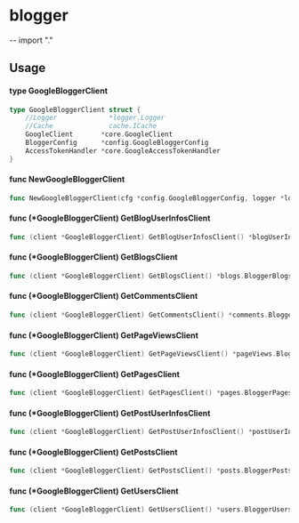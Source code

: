 # blogger
--
    import "."


## Usage

#### type GoogleBloggerClient

```go
type GoogleBloggerClient struct {
	//Logger             *logger.Logger
	//Cache              cache.ICache
	GoogleClient       *core.GoogleClient
	BloggerConfig      *config.GoogleBloggerConfig
	AccessTokenHandler *core.GoogleAccessTokenHandler
}
```


#### func  NewGoogleBloggerClient

```go
func NewGoogleBloggerClient(cfg *config.GoogleBloggerConfig, logger *logger.Logger, cache cache.ICache) (*GoogleBloggerClient, error)
```

#### func (*GoogleBloggerClient) GetBlogUserInfosClient

```go
func (client *GoogleBloggerClient) GetBlogUserInfosClient() *blogUserInfos.BloggerBlogUserInfosClient
```

#### func (*GoogleBloggerClient) GetBlogsClient

```go
func (client *GoogleBloggerClient) GetBlogsClient() *blogs.BloggerBlogsClient
```

#### func (*GoogleBloggerClient) GetCommentsClient

```go
func (client *GoogleBloggerClient) GetCommentsClient() *comments.BloggerCommentsClient
```

#### func (*GoogleBloggerClient) GetPageViewsClient

```go
func (client *GoogleBloggerClient) GetPageViewsClient() *pageViews.BloggerPageViewsClient
```

#### func (*GoogleBloggerClient) GetPagesClient

```go
func (client *GoogleBloggerClient) GetPagesClient() *pages.BloggerPagesClient
```

#### func (*GoogleBloggerClient) GetPostUserInfosClient

```go
func (client *GoogleBloggerClient) GetPostUserInfosClient() *postUserInfos.BloggerPostUserInfosClient
```

#### func (*GoogleBloggerClient) GetPostsClient

```go
func (client *GoogleBloggerClient) GetPostsClient() *posts.BloggerPostsClient
```

#### func (*GoogleBloggerClient) GetUsersClient

```go
func (client *GoogleBloggerClient) GetUsersClient() *users.BloggerUsersClient
```

